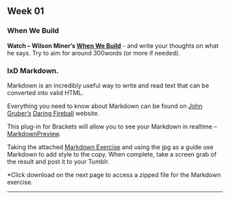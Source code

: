 ## Week 01

### When We Build

**Watch –  Wilson Miner’s [When We Build](https://vimeo.com/34017777)** - and write your thoughts on what he says. Try to aim for around 300words (or more if needed).

### IxD Markdown.

Markdown is an incredibly useful way to write and read text that can be converted into valid HTML.

Everything you need to know about Markdown can be found on [John Gruber’s](https://twitter.com/gruber?ref_src=twsrc%5Egoogle%7Ctwcamp%5Eserp%7Ctwgr%5Eauthor) [Daring Fireball](http://daringfireball.net/projects/markdown/) website.

This plug-in for Brackets will allow you to see your Markdown in realtime – [MarkdownPreview](https://github.com/gruehle/MarkdownPreview).

Taking the attached [Markdown Exercise](https://github.com/ixdbelfast/ixdbelfast.github.io/blob/master/modules/IXD102/resources/week01_markdown.zip) and using the jpg as a guide use Markdown to add style to the copy. When complete, take a screen grab of the result and post it to your Tumblr.

*Click download on the next page to access a zipped file for the Markdown exercise.

<!-- Deliverable 01 - Type Specimen Poster
-------------------------------------
<!--
Your first project for this module is to create a [Type Specimen Poster](https://uk.pinterest.com/jsgore/typography-type-specimen-posters/) based on **one** of the fonts.
<!--
- Jenson
- Bembo
- Garamond
- Caslon
- Baskerville
- Bodoni
- Akzindenz-Grotesk
- Futura
<!--
Your poster should be A3 (420mm x 297mm) and ideally created in Adobe Illustrator or Photoshop, alternatively you may use [Sketch](http://bohemiancoding.com/sketch/) (students can avail of a 50% discount for this excellent product). If you are not familiar with any of these yet don’t panic. You could use (and it really pains me to say this) Microsoft Word until you get to grips with the former. 
<!--
The poster should be posted to Tumblr **there is no need to print anything**. 
<!--
Research the subject to get a handle on what a type specimen poster should look like (you could even write a little blog post on the subject) before putting **pencil to paper**. Don’t just rely on the links we provide, find your own material. As with any creative project **always, always, always** start on paper **never** jump straight onto a computer, you will never create anything meaningful this way.
<!--
You poster should obviously feature your chosen font but you should also include a couple of paragraphs on the designer who created the font, give us a little background to who they are and what else they may have created. Dont worry if you don't have access to the fonts, use one that looks closest to it.
<!--
If you have any questions don’t hesitate to get in touch.
<!--
**Completion Date: Thursday 19th October 2017** 

---
<!--
Deliverable 02 – IMD Design History Poster/Presentation
-------------------------------------------------------
Your second project for this module is to create a Design History Poster based on one of the following titles.
<!--
- Bauhaus and the New Typography
- Design Systems for the Olympic Games
- The Influence of Modern Art
- The Modern Movement in America
- Pioneers of Postmodern Graphic Design
- Pioneers of Digital Design
<!--
**IMD Poster** – As with the Type Specimen poster which you all managed so well, try to design your poster to fit with the period of design. Imagine the poster is to be used to promote an exhibition on the period of design history of your title choice.
<!--
As with the previous one your poster should be A3 (420mm x 297mm) and ideally created in Adobe Illustrator or Photoshop, alternatively you may use Sketch.
<!--
Check out [Josef Müller Brockmanm’s Posters](https://uk.pinterest.com/eleventhirty/jmb/) for a little guidance on layout. Don’t forget to do your own research too!
<!--
**IxD Presentation** – Groups will deliver a presentation based around one of the titles. It will be essential to get together in your teams at some stage early next week to discuss who will be responsible for different aspects of the presentation. GitHub is a great way to collaborate on material and keep track of everyone’s input it will also allow us to see how each member of the team has performed. This – [How to Collaborate On GitHub](http://code.tutsplus.com/tutorials/how-to-collaborate-on-github--net-34267) is a useful resource on getting up and running with as a group.

<!--
You will find most of the material you need to know from [Meggs' History of Graphic Design](http://www.amazon.co.uk/Meggs-History-Graphic-Design-Philip/dp/0470168730/ref=dp_ob_title_bk) don't worry about rushing out and buying it (it’s pretty expensive) the library will have a copy you can work from.
<!--
**Completion Date: Thursday 16th November** We will look at a selection of the final posters during the Friday lecture.
<!--
### Research, research, research
As with any project research is vital at the early stages (and throughout) to ensure you are going in the right direction and what you are planning to present is relevant and accurate.

<!-- ### Deadline
IMD poster should be uploaded to your webspace by 9.00am on Friday 30th October so we can take a look through them during the lecture. The IxD presentations will take place on the same day in BA-03-007. -->

---
<!--
Deliverable 03 – Design Essay Webpage (50%)
-------------------------------------------
For the final we would like to you write an essay of **no less than 1,500 words** on one of the designers listed below.
<!--
Your essay should be well planned and researched before you start writing. Take a look at a few of the designers in question to see which one you wish to cover.
<!--
Your final essay should be in the form of a single page website, suitably illustrated with photographs and images of the designers work. You may want to consider designing your essay in the style of the designer chosen, or you may wish to use your own approach. **All** sources should be properly referenced; one of our former IMD students [David Turner](https://davidturner.name/) created this very useful tool [ReferenceIt](https://referenceit.org) to help make the job easier. 
<!--
Before taking your essay to the web you should submit it to Turnitin for a quick review of originality. I will run through this process in Week 08.
<!--<!--
This project equates to 50% of your final mark for this module. 10% of this will cover use of proper grammar and spelling and another 10% will be given over to the final design.
<!--
You should write your essay with [Markdown](https://daringfireball.net/projects/markdown) in the first instance. This will allow you to concentrate on the content at the beginning. Once completed you can convert it to [HTML5](https://daringfireball.net/projects/markdown/dingus) and add some CSS3 magic.
<!--
To help you get started with your essay structure this PDF will provide a few guidelines – [Essay Writing 101](resources/essay_planning_101.pdf). The content of the PDF is a condensed version of content from the very useful [Skills You Need](http://www.skillsyouneed.com/learn/essay-planning.html) website. This outline [essay plan]()
<!--
- Jan Tschichold
- Paul Rand
- Saul Bass
- Massimo Vignelli
- Josef Müller Brockmann
- Neville Brody
- Paula Scher
- Wolfgang Weingart
- Stefan Sagmeister
- Erik Spiekermann
- Marian Bantjes
- Jessica Hische 
<!--
Your essay should be uploaded to your GitHub site / Workspace by 17:00am TBA 2018.

Please click following the link to see the [Assessment Criteria](resources/IXD102_Assessment_Criteria.xlsx)
